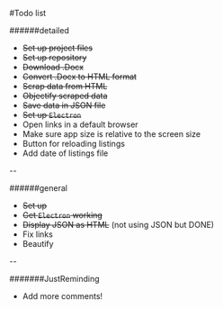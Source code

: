 #Todo list


######detailed
- ~~Set up project files~~
- ~~Set up repository~~
- ~~Download .Docx~~
- ~~Convert .Docx to HTML format~~
- ~~Scrap data from HTML~~ 
- ~~Objectify scraped data~~
- ~~Save data in JSON file~~
- ~~Set up `Electron`~~
- Open links in a default browser
- Make sure app size is relative to the screen size
- Button for reloading listings
- Add date of listings file

-- 



######general
- ~~Set up~~
- ~~Get `Electron` working~~
- ~~Display JSON as HTML~~ (not using JSON but DONE)
- Fix links
- Beautify

--

#######JustReminding
- Add more comments!


